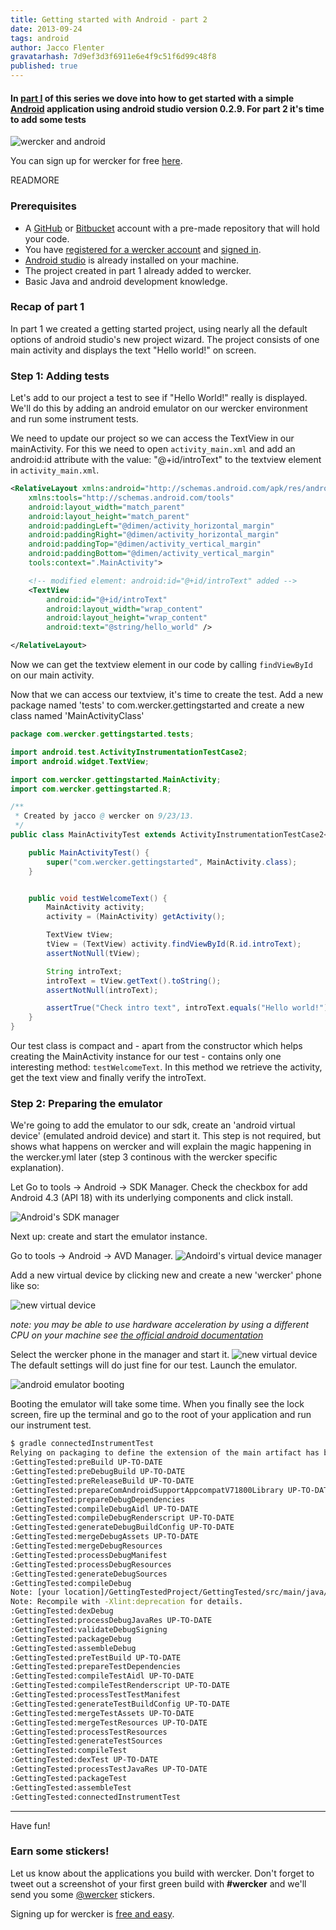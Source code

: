 ```yaml
---
title: Getting started with Android - part 2
date: 2013-09-24
tags: android
author: Jacco Flenter
gravatarhash: 7d9ef3d3f6911e6e4f9c51f6d99c48f8
published: true
---
```



<h4 class="subheader">
In <a href="https://blog.wercker.com/2013/09/19/Gettingstarted-with-android-part-1.html">part I</a> of this series we dove into how to get started with a simple <a href="http://www.android.com/">Android</a> application using android studio version 0.2.9. For part 2 it's time to add some tests</h4>

![wercker and android](/images/posts/android/wanda.jpg)

You can sign up for wercker for free
[here](https://app.wercker.com/users/new/).

READMORE


### Prerequisites

* A [GitHub](https://github.com/) or [Bitbucket](http://bitbucket.org) account
with a pre-made repository that will hold your code.
* You have
[registered for a wercker account](https://app.wercker.com/users/new) and
[signed in](https://app.wercker.com/users).
* [Android studio](http://developer.android.com/sdk/installing/studio.html) is
already installed on your machine.
* The project created in part 1 already added to wercker.
* Basic Java and android development knowledge.

### Recap of part 1 ###
In part 1 we created a getting started project, using nearly all the default
options of android studio's new project wizard. The project consists of one
main activity and displays the text "Hello world!" on screen.

### Step 1: Adding tests

Let's add to our project a test to see if "Hello World!" really is
displayed. We'll do this by adding an android emulator on our wercker
environment and run some instrument tests.

We need to update our project so we can access the TextView in our
mainActivity. For this we need to open `activity_main.xml` and add an
android:id attribute with the value: "@+id/introText" to the textview element
in `activity_main.xml`.

``` xml
<RelativeLayout xmlns:android="http://schemas.android.com/apk/res/android"
    xmlns:tools="http://schemas.android.com/tools"
    android:layout_width="match_parent"
    android:layout_height="match_parent"
    android:paddingLeft="@dimen/activity_horizontal_margin"
    android:paddingRight="@dimen/activity_horizontal_margin"
    android:paddingTop="@dimen/activity_vertical_margin"
    android:paddingBottom="@dimen/activity_vertical_margin"
    tools:context=".MainActivity">

    <!-- modified element: android:id="@+id/introText" added -->
    <TextView
        android:id="@+id/introText"
        android:layout_width="wrap_content"
        android:layout_height="wrap_content"
        android:text="@string/hello_world" />

</RelativeLayout>
```

Now we can get the textview element in our code by calling `findViewById` on
our main activity.

Now that we can access our textview, it's time to create the test. Add a new
package named 'tests' to com.wercker.gettingstarted and create a new class
named 'MainActivityClass'

``` java
package com.wercker.gettingstarted.tests;

import android.test.ActivityInstrumentationTestCase2;
import android.widget.TextView;

import com.wercker.gettingstarted.MainActivity;
import com.wercker.gettingstarted.R;

/**
 * Created by jacco @ wercker on 9/23/13.
 */
public class MainActivityTest extends ActivityInstrumentationTestCase2<MainActivity> {

    public MainActivityTest() {
        super("com.wercker.gettingstarted", MainActivity.class);
    }


    public void testWelcomeText() {
        MainActivity activity;
        activity = (MainActivity) getActivity();

        TextView tView;
        tView = (TextView) activity.findViewById(R.id.introText);
        assertNotNull(tView);

        String introText;
        introText = tView.getText().toString();
        assertNotNull(introText);

        assertTrue("Check intro text", introText.equals("Hello world!"));
    }
}
```

Our test class is compact and - apart from the constructor which helps creating
the MainActivity instance for our test - contains only one interesting method:
`testWelcomeText`. In this method we retrieve the activity, get the text view
and finally verify the introText.

### Step 2: Preparing the emulator

We're going to add the emulator to our sdk, create an 'android virtual device'
(emulated android device) and start it. This step is not required, but shows
what happens on wercker and will explain the magic happening in the wercker.yml
later (step 3 continous with the wercker specific explanation).


Let
Go to tools -> Android -> SDK Manager. Check the checkbox for add Android 4.3
(API 18) with its underlying components and click install.

![Android's SDK manager](/images/posts/android-part2/sdk-install.jpg)

Next up: create and start the emulator instance.

Go to tools -> Android -> AVD Manager.
![Andoird's virtual device manager](/images/posts/android-part2/avd-manager.jpg)

Add a new virtual device by clicking new and create a new 'wercker' phone like so:

![new virtual device](/images/posts/android-part2/avd-new.jpg)

_note: you may be able to use hardware acceleration by using a different CPU on your machine see [the official android documentation](http://developer.android.com/tools/devices/emulator.html#acceleration)_

Select the wercker phone in the manager and start it.
![new virtual device](/images/posts/android-part2/avd-start.jpg)
The default settings will do just fine for our test. Launch the emulator.

![android emulator booting](/images/posts/android-part2/avd-booting.jpg)

Booting the emulator will take some time. When you finally see the lock screen,
fire up the terminal and go to the root of your application and run our
instrument test.

``` bash
$ gradle connectedInstrumentTest
Relying on packaging to define the extension of the main artifact has been deprecated and is scheduled to be removed in Gradle 2.0
:GettingTested:preBuild UP-TO-DATE
:GettingTested:preDebugBuild UP-TO-DATE
:GettingTested:preReleaseBuild UP-TO-DATE
:GettingTested:prepareComAndroidSupportAppcompatV71800Library UP-TO-DATE
:GettingTested:prepareDebugDependencies
:GettingTested:compileDebugAidl UP-TO-DATE
:GettingTested:compileDebugRenderscript UP-TO-DATE
:GettingTested:generateDebugBuildConfig UP-TO-DATE
:GettingTested:mergeDebugAssets UP-TO-DATE
:GettingTested:mergeDebugResources
:GettingTested:processDebugManifest
:GettingTested:processDebugResources
:GettingTested:generateDebugSources
:GettingTested:compileDebug
Note: [your location]/GettingTestedProject/GettingTested/src/main/java/com/wercker/gettingstarted/tests/MainActivityTest.java uses or overrides a deprecated API.
Note: Recompile with -Xlint:deprecation for details.
:GettingTested:dexDebug
:GettingTested:processDebugJavaRes UP-TO-DATE
:GettingTested:validateDebugSigning
:GettingTested:packageDebug
:GettingTested:assembleDebug
:GettingTested:preTestBuild UP-TO-DATE
:GettingTested:prepareTestDependencies
:GettingTested:compileTestAidl UP-TO-DATE
:GettingTested:compileTestRenderscript UP-TO-DATE
:GettingTested:processTestTestManifest
:GettingTested:generateTestBuildConfig UP-TO-DATE
:GettingTested:mergeTestAssets UP-TO-DATE
:GettingTested:mergeTestResources UP-TO-DATE
:GettingTested:processTestResources
:GettingTested:generateTestSources
:GettingTested:compileTest
:GettingTested:dexTest UP-TO-DATE
:GettingTested:processTestJavaRes UP-TO-DATE
:GettingTested:packageTest
:GettingTested:assembleTest
:GettingTested:connectedInstrumentTest
```


---

Have fun!

### Earn some stickers!

Let us know about the applications you build with wercker. Don't forget to tweet out a screenshot of your first green build with **#wercker** and we'll send you some [@wercker](http://twitter.com/wercker) stickers.

Signing up for wercker is [free and easy](https://app.wercker.com/users/new/).
